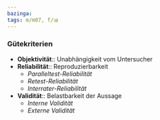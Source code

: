 ```yaml
---
bazinga: 
tags: m/m07, f/📊
---
```

### Gütekriterien
- **Objektivität**:: Unabhängigkeit vom Untersucher
- **Reliabilität**:: Reproduzierbarkeit
	- *Paralleltest-Reliabilität*
	- *Retest-Reliabilität*
	- *Interrater-Reliabilität*
- **Validität**:: Belastbarkeit der Aussage
	- *Interne Validität*
	- *Externe Validität*
